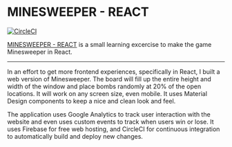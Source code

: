 # MINESWEEPER - REACT

[![CircleCI](https://circleci.com/gh/Jesse0Michael/react-minesweeper.svg?style=svg)](https://circleci.com/gh/Jesse0Michael/react-minesweeper)

[MINESWEEPER - REACT](https://minesweeper-cb7d3.firebaseapp.com/) is a small learning excercise to make the game Minesweeper in React. 

-------

In an effort to get more frontend experiences, specifically in React, I built a web version of Minesweeper. 
The board will fill up the entire height and width of the window and place bombs randomly at 20% of the open locations.
It will work on any screen size, even mobile. It uses Material Design components to keep a nice and clean look and feel.

The application uses Google Analytics to track user interaction with the website and even uses custom events to track when users win or lose.
It uses Firebase for free web hosting, and CircleCI for continuous integration to automatically build and deploy new changes.
